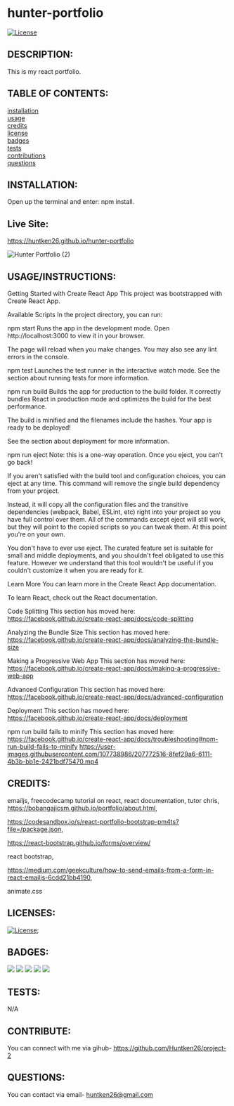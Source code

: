 # hunter-portfolio

[![License](https://img.shields.io/badge/License-MIT-yellow.svg)](https://opensource.org/licenses/MIT)
  
## DESCRIPTION:

This is my react portfolio. 

## TABLE OF CONTENTS:

[installation](#installation) <br/>
[usage](#usageinstructions)<br/>
[credits](#credits)<br/>
[license](#licenses)<br/>
[badges](#badges)<br/>
[tests](#tests)<br/>
[contributions](#contribute)<br/>
[questions](#questions)<br/>

## INSTALLATION:
Open up the terminal and enter: npm install.

## Live Site:

https://huntken26.github.io/hunter-portfolio

![Hunter Portfolio (2)](https://user-images.githubusercontent.com/107738986/217126161-21aa4fb0-45dd-44b3-8c98-85510b955824.gif)


## USAGE/INSTRUCTIONS:
Getting Started with Create React App
This project was bootstrapped with Create React App.

Available Scripts
In the project directory, you can run:

npm start
Runs the app in the development mode.
Open http://localhost:3000 to view it in your browser.

The page will reload when you make changes.
You may also see any lint errors in the console.

npm test
Launches the test runner in the interactive watch mode.
See the section about running tests for more information.

npm run build
Builds the app for production to the build folder.
It correctly bundles React in production mode and optimizes the build for the best performance.

The build is minified and the filenames include the hashes.
Your app is ready to be deployed!

See the section about deployment for more information.

npm run eject
Note: this is a one-way operation. Once you eject, you can't go back!

If you aren't satisfied with the build tool and configuration choices, you can eject at any time. This command will remove the single build dependency from your project.

Instead, it will copy all the configuration files and the transitive dependencies (webpack, Babel, ESLint, etc) right into your project so you have full control over them. All of the commands except eject will still work, but they will point to the copied scripts so you can tweak them. At this point you're on your own.

You don't have to ever use eject. The curated feature set is suitable for small and middle deployments, and you shouldn't feel obligated to use this feature. However we understand that this tool wouldn't be useful if you couldn't customize it when you are ready for it.

Learn More
You can learn more in the Create React App documentation.

To learn React, check out the React documentation.

Code Splitting
This section has moved here: https://facebook.github.io/create-react-app/docs/code-splitting

Analyzing the Bundle Size
This section has moved here: https://facebook.github.io/create-react-app/docs/analyzing-the-bundle-size

Making a Progressive Web App
This section has moved here: https://facebook.github.io/create-react-app/docs/making-a-progressive-web-app

Advanced Configuration
This section has moved here: https://facebook.github.io/create-react-app/docs/advanced-configuration

Deployment
This section has moved here: https://facebook.github.io/create-react-app/docs/deployment

npm run build fails to minify
This section has moved here: https://facebook.github.io/create-react-app/docs/troubleshooting#npm-run-build-fails-to-minify
https://user-images.githubusercontent.com/107738986/207772516-8fef29a6-6111-4b3b-bb1e-2421bdf75470.mp4

## CREDITS:
emailjs, freecodecamp tutorial on react, react documentation, 
tutor chris, https://bobangajicsm.github.io/portfolio/about.html,

https://codesandbox.io/s/react-portfolio-bootstrap-pm4ts?file=/package.json, 

https://react-bootstrap.github.io/forms/overview/

react bootstrap,

https://medium.com/geekculture/how-to-send-emails-from-a-form-in-react-emailjs-6cdd21bb4190,

animate.css


## LICENSES:


[![License](https://img.shields.io/badge/License-MIT-yellow.svg)](https://opensource.org/licenses/MIT);

## BADGES:
<img src="https://img.shields.io/badge/Visual_Studio_Code-0078D4?style=for-the-badge&logo=visual%20studio%20code&logoColor=white" />
<img src="https://img.shields.io/badge/Node.js-339933?style=for-the-badge&logo=nodedotjs&logoColor=white" />
<img src="https://img.shields.io/badge/json-5E5C5C?style=for-the-badge&logo=json&logoColor=white" />
<img src="https://img.shields.io/badge/JavaScript-323330?style=for-the-badge&logo=javascript&logoColor=F7DF1E" />
<img src="https://img.shields.io/badge/bulma-00D0B1?style=for-the-badge&logo=bulma&logoColor=white" />

## TESTS:

N/A

## CONTRIBUTE:

You can connect with me via gihub- https://github.com/Huntken26/project-2 <br/>


## QUESTIONS:

You can contact via email- huntken26@gmail.com <br/>


